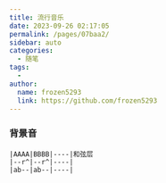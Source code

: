 ```yaml
---
title: 流行音乐
date: 2023-09-26 02:17:05
permalink: /pages/07baa2/
sidebar: auto
categories:
  - 随笔
tags:
  - 
author: 
  name: frozen5293
  link: https://github.com/frozen5293
---
```


### 背景音
```
|AAAA|BBBB|----|和弦层
|--r^|--r^|----|
|ab--|ab--|----|
```